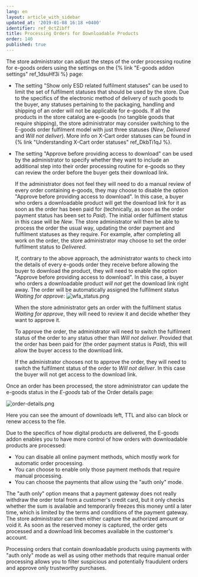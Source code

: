 ```yaml
---
lang: en
layout: article_with_sidebar
updated_at: '2019-01-08 16:18 +0400'
identifier: ref_0ctZibff
title: Processing Orders for Downloadable Products
order: 140
published: true
---
```

The store administrator can adjust the steps of the order processing routine for e-goods orders using the settings on the {% link "E-goods addon settings" ref_1dsuHf3i %} page:

   * The setting "Show only ESD related fulfilment statuses" can be used to limit the set of fulfilment statuses that should be used by the store. Due to the specifics of the electronic method of delivery of such goods to the buyer, any statuses pertaining to the packaging, handling and shipping of an order will not be applicable for e-goods. If all the products in the store catalog are e-goods (no tangible goods that require shipping), the store administrator may consider switching to the E-goods order fulfilment model with just three statuses (_New_, _Delivered_ and _Will not deliver_). More info on X-Cart order statuses can be found in {% link "Understanding X-Cart order statuses" ref_DkbTi1qJ %}.

   * The setting "Approve before providing access to download" can be used by the administrator to specify whether they want to include an additional step into their order processing routine for e-goods so they can review the order before the buyer gets their download link.
   
     If the administrator does not feel they will need to do a manual review of every order containing e-goods, they may choose to disable the option "Approve before providing access to download". In this case, a buyer who orders a downloadable product will get the download link for it as soon as the order has been paid for (technically, as soon as the order payment status has been set to _Paid_). The initial order fulfilment status in this case will be _New_. The store administrator will then be able to process the order the usual way, updating the order payment and fulfilment statuses as they require. For example, after completing all work on the order, the store administrator may choose to set the order fulfilment status to _Delivered_. 
    
     If, contrary to the above approach, the administrator wants to check into the details of every e-goods order they receive before allowing the buyer to download the product, they will need to enable the option "Approve before providing access to download". In this case, a buyer who orders a downloadable product _will not_ get the download link right away. The order will be automatically assigned the fulfilment status _Waiting for approve_:
![wfa_status.png]({{site.baseurl}}/attachments/ref_3sGGx0lV/wfa_status.png)

     When the store administrator gets an order with the fulfilment status _Waiting for approve_, they will need to review it and decide whether they want to approve it. 
     
     To approve the order, the administrator will need to switch the fulfilment status of the order to any status other than _Will not deliver_. Provided that the order has been paid for (the order payment status is _Paid_), this will allow the buyer access to the download link. 
     
     If the administrator chooses not to approve the order, they will need to switch the fulfilment status of the order to _Will not deliver_. In this case the buyer will not get access to the download link. 

Once an order has been processed, the store administrator can update the e-goods status in the _E-goods_ tab of the Order details page:

![order-details.png]({{site.baseurl}}/attachments/ref_3sGGx0lV/order-details.png)

Here you can see the amount of downloads left, TTL and also can block or renew access to the file.

Due to the specifics of how digital products are delivered, the E-goods addon enables you to have more control of how orders with downloadable products are processed:
- You can disable all online payment methods, which mostly work for automatic order processing.
- You can choose to enable only those payment methods that require manual processing.
- You can choose the payments that allow using the "auth only" mode. 

The "auth only" option means that a payment gateway does not really withdraw the order total from a customer's credit card, but it only checks whether the sum is available and temporarily freezes this money until a later time, which is limited by the terms and conditions of the payment gateway. The store administrator can then either capture the authorized amount or void it. As soon as the reserved money is captured, the order gets processed and a download link becomes available in the customer's account.

Processing orders that contain downloadable products using payments with "auth only" mode as well as using other methods that require manual order processing allows you to filter suspicious and potentially fraudulent orders and approve only trustworthy purchases.
